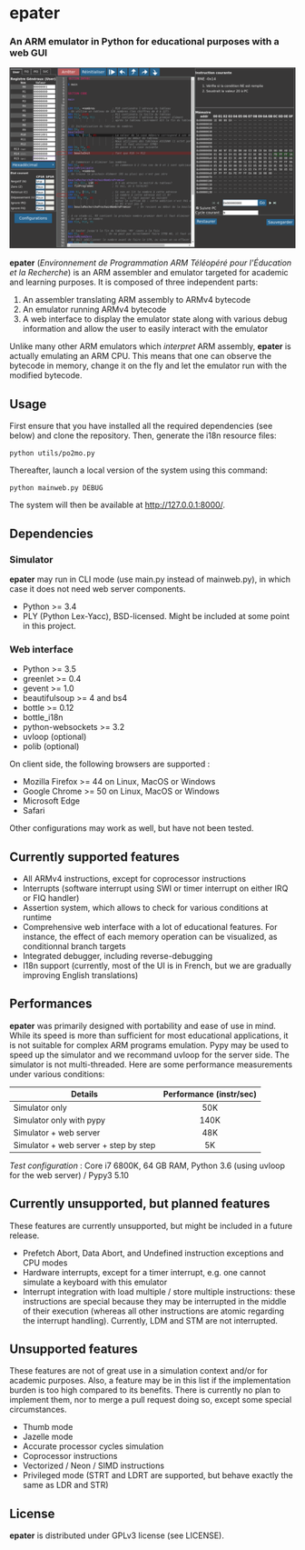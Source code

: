 # epater

### An ARM emulator in Python for educational purposes with a web GUI

![Example screenshot](/doc/sample_screenshot3.png "")

**epater** (*Environnement de Programmation ARM Téléopéré pour l'Éducation et la Recherche*) is an ARM assembler and emulator targeted for academic and learning purposes. It is composed of three independent parts:

1. An assembler translating ARM assembly to ARMv4 bytecode
2. An emulator running ARMv4 bytecode
3. A web interface to display the emulator state along with various debug information and allow the user to easily interact with the emulator

Unlike many other ARM emulators which *interpret* ARM assembly, **epater** is actually emulating an ARM CPU. This means that one can observe the bytecode in memory, change it on the fly and let the emulator run with the modified bytecode.

## Usage

First ensure that you have installed all the required dependencies (see below) and clone the repository. Then, generate the i18n resource files:

    python utils/po2mo.py

Thereafter, launch a local version of the system using this command:

    python mainweb.py DEBUG

The system will then be available at http://127.0.0.1:8000/.

## Dependencies

### Simulator

**epater** may run in CLI mode (use main.py instead of mainweb.py), in which case it does not need web server components.

* Python >= 3.4
* PLY (Python Lex-Yacc), BSD-licensed. Might be included at some point in this project.

### Web interface

* Python >= 3.5
* greenlet >= 0.4
* gevent >= 1.0
* beautifulsoup >= 4 and bs4
* bottle >= 0.12
* bottle_i18n
* python-websockets >= 3.2
* uvloop (optional)
* polib (optional)

On client side, the following browsers are supported :

* Mozilla Firefox >= 44 on Linux, MacOS or Windows
* Google Chrome >= 50 on Linux, MacOS or Windows
* Microsoft Edge
* Safari

Other configurations may work as well, but have not been tested.

## Currently supported features

* All ARMv4 instructions, except for coprocessor instructions
* Interrupts (software interrupt using SWI or timer interrupt on either IRQ or FIQ handler)
* Assertion system, which allows to check for various conditions at runtime
* Comprehensive web interface with a lot of educational features. For instance, the effect of each memory operation can be visualized, as conditionnal branch targets
* Integrated debugger, including reverse-debugging
* I18n support (currently, most of the UI is in French, but we are gradually improving English translations)

## Performances

**epater** was primarily designed with portability and ease of use in mind. While its speed is more than sufficient for most educational applications, it is not suitable for complex ARM programs emulation. Pypy may be used to speed up the simulator and we recommand uvloop for the server side. The simulator is not multi-threaded. Here are some performance measurements under various conditions:

| Details | Performance (instr/sec) |
| ------- |:-----------------------:|
| Simulator only | 50K |
| Simulator only with pypy | 140K |
| Simulator + web server | 48K |
| Simulator + web server + step by step | 5K | 

*Test configuration* : Core i7 6800K, 64 GB RAM, Python 3.6 (using uvloop for the web server) / Pypy3 5.10

## Currently unsupported, but planned features

These features are currently unsupported, but might be included in a future release.

* Prefetch Abort, Data Abort, and Undefined instruction exceptions and CPU modes
* Hardware interrupts, except for a timer interrupt, e.g. one cannot simulate a keyboard with this emulator
* Interrupt integration with load multiple / store multiple instructions: these instructions are special because they may be interrupted in the middle of their execution (whereas all other instructions are atomic regarding the interrupt handling). Currently, LDM and STM are not interrupted.

## Unsupported features

These features are not of great use in a simulation context and/or for academic purposes. Also, a feature may be in this list if the implementation burden is too high compared to its benefits. There is currently no plan to implement them, nor to merge a pull request doing so, except some special circumstances.

* Thumb mode
* Jazelle mode
* Accurate processor cycles simulation
* Coprocessor instructions
* Vectorized / Neon / SIMD instructions
* Privileged mode (STRT and LDRT are supported, but behave exactly the same as LDR and STR)

## License

**epater** is distributed under GPLv3 license (see LICENSE).
